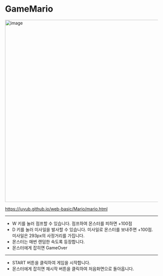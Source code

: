 # GameMario


<img src="https://github.com/juyub/web-basic/assets/126839881/55b42437-5e45-4897-9dd6-a81cfdeb41a6" alt="image" width="600">


https://juyub.github.io/web-basic/Mario/mario.html


<HR>
  
- W 키를 눌러 점프할 수 있습니다. 점프하여 몬스터를 피하면 +100점
- D 키를 눌러 미사일을 발사할 수 있습니다. 미사일로 몬스터를 보내주면 +100점. 미사일은 293px의 사정거리를 가집니다.
- 몬스터는 매번 랜덤한 속도록 등장합니다.
- 몬스터에게 잡히면 GameOver 

<HR>  
  
- START 버튼을 클릭하여 게임을 시작합니다.
- 몬스터에게 잡히면 재시작 버튼을 클릭하여 처음화면으로 돌아옵니다.
